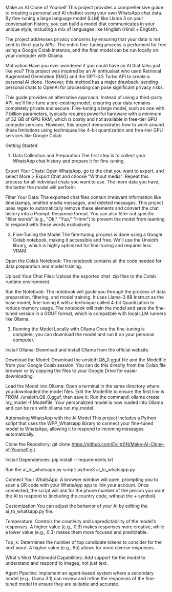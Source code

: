 Make an AI Clone of Yourself
This project provides a comprehensive guide to creating a personalized AI chatbot using your own WhatsApp chat data. By fine-tuning a large language model (LLM) like Llama 3 on your conversation history, you can build a model that communicates in your unique style, including a mix of languages like Hinglish (Hindi + English).

The project addresses privacy concerns by ensuring that your data is not sent to third-party APIs. The entire fine-tuning process is performed for free using a Google Colab instance, and the final model can be run locally on your computer with Ollama.

Motivation
Have you ever wondered if you could have an AI that talks just like you? This project was inspired by an AI enthusiast who used Retrieval Augmented Generation (RAG) and the GPT-3.5 Turbo API to create a personal AI clone. However, this method has a major drawback: sending personal chats to OpenAI for processing can pose significant privacy risks.

This guide provides an alternative approach. Instead of using a third-party API, we'll fine-tune a pre-existing model, ensuring your data remains completely private and secure. Fine-tuning a large model, such as one with 7 billion parameters, typically requires powerful hardware with a minimum of 32 GB of GPU RAM, which is costly and not available in free-tier GPU compute services. However, this project demonstrates how to work around these limitations using techniques like 4-bit quantization and free-tier GPU services like Google Colab.

Getting Started
1. Data Collection and Preparation
The first step is to collect your WhatsApp chat history and prepare it for fine-tuning.

Export Your Chats: Open WhatsApp, go to the chat you want to export, and select More > Export Chat and choose "Without media". Repeat this process for all individual chats you want to use. The more data you have, the better the model will perform.

Filter Your Data: The exported chat files contain irrelevant information like timestamps, omitted media messages, and deleted messages. This project uses regex to automatically remove these elements and convert the chat history into a Prompt: Response format. You can also filter out specific "filler words" (e.g., "Ok," "Yup," "Hmm") to prevent the model from learning to respond with these words exclusively.

2. Fine-Tuning the Model
The fine-tuning process is done using a Google Colab notebook, making it accessible and free. We'll use the Unsloth library, which is highly optimized for fine-tuning and requires less VRAM.

Open the Colab Notebook: The notebook contains all the code needed for data preparation and model training.

Upload Your Chat Files: Upload the exported chat .zip files to the Colab runtime environment.

Run the Notebook: The notebook will guide you through the process of data preparation, filtering, and model training. It uses Llama-3 8B Instruct as the base model, fine-tuning it with a technique called 4-bit Quantization to reduce memory usage. The notebook will train the model and save the fine-tuned version in a GGUF format, which is compatible with local LLM runners like Ollama.

3. Running the Model Locally with Ollama
Once the fine-tuning is complete, you can download the model and run it on your personal computer.

Install Ollama: Download and install Ollama from the official website.

Download the Model: Download the unsloth.Q8_0.gguf file and the Modelfile from your Google Colab session. You can do this directly from the Colab file browser or by copying the files to your Google Drive for easier downloading.

Load the Model into Ollama: Open a terminal in the same directory where you downloaded the model files. Edit the Modelfile to ensure the first line is FROM ./unsloth.Q8_0.gguf, then save it. Run the command: ollama create my_model -f Modelfile. Your personalized model is now loaded into Ollama and can be run with ollama run my_model.

Automating WhatsApp with the AI Model
This project includes a Python script that uses the WPP_Whatsapp library to connect your fine-tuned model to WhatsApp, allowing it to respond to incoming messages automatically.

Clone the Repository:
git clone https://github.com/Eviltr0N/Make-AI-Clone-of-Yourself.git

Install Dependencies:
pip install -r requirements.txt

Run the ai_to_whatsapp.py script:
python3 ai_to_whatsapp.py

Connect Your WhatsApp: A browser window will open, prompting you to scan a QR code with your WhatsApp app to link your account. Once connected, the script will ask for the phone number of the person you want the AI to respond to (including the country code, without the + symbol).

Customization
You can adjust the behavior of your AI by editing the ai_to_whatsapp.py file.

Temperature: Controls the creativity and unpredictability of the model's responses. A higher value (e.g., 0.9) makes responses more creative, while a lower value (e.g., 0.3) makes them more focused and predictable.

Top_k: Determines the number of top candidate tokens to consider for the next word. A higher value (e.g., 95) allows for more diverse responses.

What's Next
Multimodal Capabilities: Add support for the model to understand and respond to images, not just text.

Agent Pipeline: Implement an agent-based system where a secondary model (e.g., Llama 3.1) can review and refine the responses of the fine-tuned model to ensure they are suitable and accurate.
